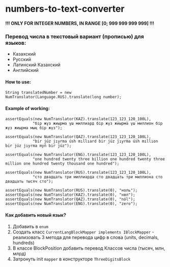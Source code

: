 # numbers-to-text-converter

#### !!! ONLY FOR INTEGER NUMBERS, IN RANGE [0; 999 999 999 999] !!!

### Перевод числа в текстовый вариант (прописью) для языков:

* Казахский 
* Русский
* Латинский Казахский 
* Английский

#### How to use:
```String translatedNumber = new NumTranslator(Language.RUS).translate(long number);```


#### Example of working:
```
assertEquals(new NumTranslator(KAZ).translate(123_123_120_100L), 
            "бір жүз жиырма үш миллиард бір жүз жиырма үш миллион бір жүз жиырма мың бір жүз");

assertEquals(new NumTranslator(QAZ).translate(123_123_120_100L), 
            "bir júz jıyrma úsh mıllıard bir júz jıyrma úsh mıllıon bir júz jıyrma myń bir júz");

assertEquals(new NumTranslator(ENG).translate(123_123_120_100L), 
            "one hundred twenty three billion one hundred twenty three million one hundred twenty thousand one hundred");

assertEquals(new NumTranslator(RUS).translate(123_123_120_100L), 
            "сто двадцать три миллиарда сто двадцать три миллиона сто двадцать тысяч сто");

assertEquals(new NumTranslator(RUS).translate(0), "ноль");
assertEquals(new NumTranslator(KAZ).translate(0), "нөл");
assertEquals(new NumTranslator(QAZ).translate(0), "nól");
assertEquals(new NumTranslator(ENG).translate(0), "zero");
```

#### Как добавить новый язык?
1. Добавить в ```enum```
2. Создать класс ```CurrentLangBlockMapper implements IBlockMapper``` - реализовать 3 метода для перевода цифр в слова (units, decimals, hundreds)
3. В классе BlockPosition добавить перевод Классов числа (тысяч, млн, млрд)
4. Затронуть init ```mapper``` в конструкторе ```ThreeDigitsBlock```